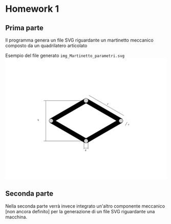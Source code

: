 
# Homework 1

## Prima parte

Il programma genera un file SVG riguardante un martinetto meccanico composto da un quadrilatero articolato 

Esempio del file generato `img_Martinetto_parametri.svg`
![](img_Martinetto_parametri.svg)

## Seconda parte

Nella seconda parte verrà invece integrato un'altro componente meccanico [non ancora definito] per la generazione di un file SVG riguardante una macchina. 
